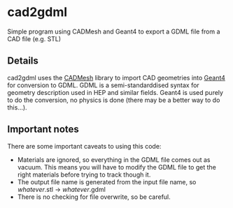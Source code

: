 # cad2gdml
Simple program using CADMesh and Geant4 to export a GDML file from a CAD file (e.g. STL)

## Details
cad2gdml uses the [CADMesh](https://github.com/christopherpoole/cadmesh) library to import CAD geometries into 
[Geant4](http://geant4.cern.ch/) for conversion to GDML. GDML is a semi-standarddised syntax for geometry description
used in HEP and similar fields. Geant4 is used purely to do the conversion, no physics is done (there may be a better way to do this...).

## Important notes
There are some important caveats to using this code:
* Materials are ignored, so everything in the GDML file comes out as vacuum. This means you will have to modify the GDML file to get the right materials before trying to track though it.
* The output file name is generated from the input file name, so *whatever*.stl -> *whatever*.gdml
* There is no checking for file overwrite, so be careful.
